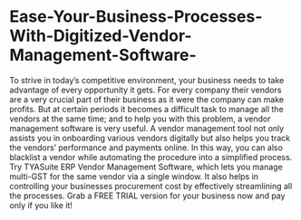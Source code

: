 # Ease-Your-Business-Processes-With-Digitized-Vendor-Management-Software-
To strive in today’s competitive environment, your business needs to take advantage of every opportunity it gets. For every company their vendors are a very crucial part of their business as it were the company can make profits. But at certain periods it becomes a difficult task to manage all the vendors at the same time; and to help you with this problem, a vendor management software is very useful.  A vendor management tool not only assists you in onboarding various vendors digitally but also helps you track the vendors’ performance and payments online. In this way, you can also blacklist a vendor while automating the procedure into a simplified process.  Try TYASuite ERP Vendor Management Software, which lets you manage multi-GST for the same vendor via a single window. It also helps in controlling your businesses procurement cost by effectively streamlining all the processes.  Grab a FREE TRIAL version for your business now and pay only if you like it!

